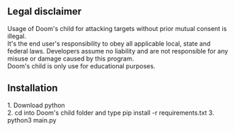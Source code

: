<h2>Legal disclaimer</h2>
Usage of Doom's child for attacking targets without prior mutual consent is illegal.<br> It's the end user's responsibility to obey all applicable local, state and federal laws. Developers assume no liability and are not responsible for any misuse or damage caused by this program. <br>Doom's child is only use for educational purposes.

<h2>Installation</h2>
1. Download python<br>
2. cd into Doom's child folder and type pip install -r requirements.txt
3. python3 main.py

